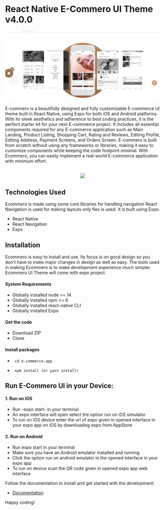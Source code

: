 # React Native E-Commero UI Theme v4.0.0
![Project thumbnail](./contributingGuides/thumbnail.png)
<br><br>
E-commero is a beautifully designed and fully customizable E-commerce UI theme built in React Native, using Expo for both iOS and Android platforms. With its sleek aesthetics and adherence to best coding practices, it is the perfect starter kit for your next E-commerce project. It includes all essential components required for any E-commerce application such as Main Landing, Product Listing, Shopping Cart, Rating and Reviews, Editing Profile, Editing Address, Payment Screens, and Orders Screen. E-commero is built from scratch without using any frameworks or libraries, making it easy to customize components while keeping the code footprint minimal. With Ecommero, you can easily implement a real-world E-commerce application with minimum effort.
<br><br>

<p align="center">
  <img src="./contributingGuides/ecom.gif">
</p>

## Technologies Used
Ecommero is made using some core libraries for handling navigation React Navigation is used for making layouts only flex is used. It is built using Expo.

- React Native
- React Navigation
- Expo

## Installation
Ecommero is easy to install and use. Its focus is on good design so you don't have to make major changes in design as well as easy. The tools used in making Ecommero is to make development experience much simpler.
Ecommero UI Theme will come with expo project.
#### System Requirements

- Globally installed node >= 14
- Globally installed npm >= 6
- Globally installed react-native CLI
- Globally installed Expo

#### Get the code

- Download ZIP
- Clone

#### Install packages

-      cd e-commerce-app
-      npm install (or yarn install)

## Run E-Commero UI in your Device:

#### 1. Run on iOS

- Run -expo start- in your terminal
- An expo interface will open select the option run on iOS simulator
- To run on iOS device enter the url of expo given in opened interface in your expo app on iOS by downloading expo from AppStore

#### 2. Run on Android

- Run expo start in your terminal
- Make sure you have an Android emulator installed and running
- Click the option run on android emulator in the opened interface in your expo app
- To run on device scan the QR code given in opened expo app web interface

Follow the documentation to install and get started with the development:

- [Documentation](https://ecommero.gitbook.io/ecommero/)

Happy coding!
